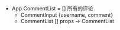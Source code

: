 - App  CommentList = [] 所有的评论
  - CommentInput {username, comment}
  - CommentList [] props -> CommentList